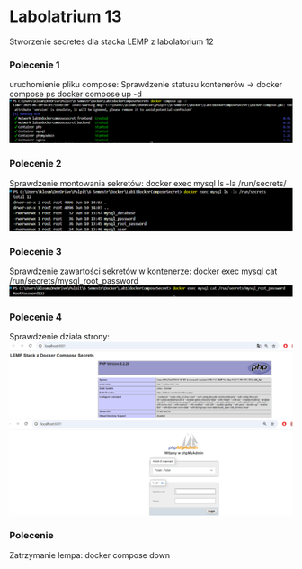 # Labolatrium 13
Stworzenie secretes dla stacka LEMP z labolatorium 12 

### Polecenie 1
uruchomienie pliku compose:
Sprawdzenie statusu kontenerów -> docker compose ps 
docker compose up -d
![alt text](image-3.png)


### Polecenie 2
Sprawdzenie montowania sekretów:
docker exec mysql ls -la /run/secrets/
![alt text](image-4.png)

### Polecenie 3
Sprawdzenie zawartości sekretów w kontenerze:
docker exec mysql cat /run/secrets/mysql_root_password
![alt text](image-2.png)

### Polecenie 4
Sprawdzenie działa strony:
![alt text](image-5.png)
![alt text](image-6.png)


### Polecenie 
Zatrzymanie lempa:
docker compose down 